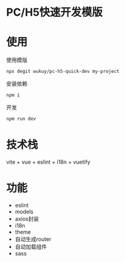 # PC/H5快速开发模版
# 使用
使用模版
```bash
npx degit wukuy/pc-h5-quick-dev my-project
```
安装依赖
```bash
npm i
```

开发
```bash
npm run dev
```
# 技术栈
vite + vue + eslint + i18n + vuetify

# 功能
+ eslint
+ models
+ axios封装
+ i18n
+ theme
+ 自动生成router
+ 自动加载组件
+ sass
